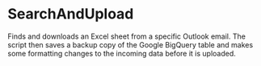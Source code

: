# SearchAndUpload
Finds and downloads an Excel sheet from a specific Outlook email. The script then saves a backup copy of the Google BigQuery table and makes some formatting changes to the incoming data before it is uploaded.
